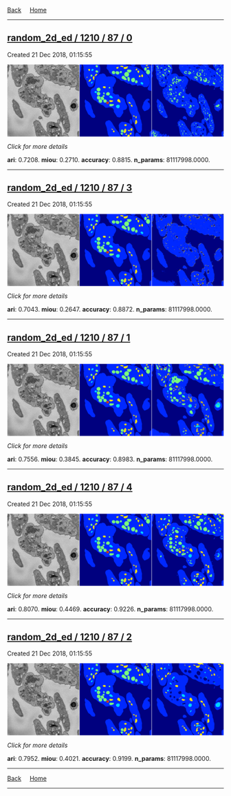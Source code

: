 
[Back](..)&nbsp;&nbsp;&nbsp;&nbsp;&nbsp;[Home](https://leapmanlab.github.io/snapshots)

---

<div class="summary"><a href="0"><h2>random_2d_ed / 1210 / 87 / 0</h2></a><p>Created 21 Dec 2018, 01:15:55
</p><a href="0"><img src="0/media/summary.png" align="center"></a><p>
<i>Click for more details</i>
</p></div>

**ari**: 0.7208. **miou**: 0.2710. **accuracy**: 0.8815. **n_params**: 81117998.0000. 

---

<div class="summary"><a href="3"><h2>random_2d_ed / 1210 / 87 / 3</h2></a><p>Created 21 Dec 2018, 01:15:55
</p><a href="3"><img src="3/media/summary.png" align="center"></a><p>
<i>Click for more details</i>
</p></div>

**ari**: 0.7043. **miou**: 0.2647. **accuracy**: 0.8872. **n_params**: 81117998.0000. 

---

<div class="summary"><a href="1"><h2>random_2d_ed / 1210 / 87 / 1</h2></a><p>Created 21 Dec 2018, 01:15:55
</p><a href="1"><img src="1/media/summary.png" align="center"></a><p>
<i>Click for more details</i>
</p></div>

**ari**: 0.7556. **miou**: 0.3845. **accuracy**: 0.8983. **n_params**: 81117998.0000. 

---

<div class="summary"><a href="4"><h2>random_2d_ed / 1210 / 87 / 4</h2></a><p>Created 21 Dec 2018, 01:15:55
</p><a href="4"><img src="4/media/summary.png" align="center"></a><p>
<i>Click for more details</i>
</p></div>

**ari**: 0.8070. **miou**: 0.4469. **accuracy**: 0.9226. **n_params**: 81117998.0000. 

---

<div class="summary"><a href="2"><h2>random_2d_ed / 1210 / 87 / 2</h2></a><p>Created 21 Dec 2018, 01:15:55
</p><a href="2"><img src="2/media/summary.png" align="center"></a><p>
<i>Click for more details</i>
</p></div>

**ari**: 0.7952. **miou**: 0.4021. **accuracy**: 0.9199. **n_params**: 81117998.0000. 

---

[Back](..)&nbsp;&nbsp;&nbsp;&nbsp;&nbsp;[Home](https://leapmanlab.github.io/snapshots)

---